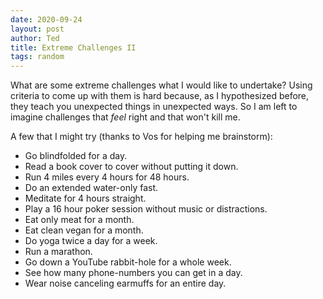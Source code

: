```yaml
---
date: 2020-09-24
layout: post
author: Ted
title: Extreme Challenges II
tags: random
---
```

What are some extreme challenges what I would like to undertake? Using criteria to come up with them is hard because, as I hypothesized before, they teach you unexpected things in unexpected ways. So I am left to imagine challenges that _feel_ right and that won't kill me.

A few that I might try (thanks to Vos for helping me brainstorm):

- Go blindfolded for a day.
- Read a book cover to cover without putting it down.
- Run 4 miles every 4 hours for 48 hours.
- Do an extended water-only fast.
- Meditate for 4 hours straight.
- Play a 16 hour poker session without music or distractions.
- Eat only meat for a month.
- Eat clean vegan for a month.
- Do yoga twice a day for a week.
- Run a marathon.
- Go down a YouTube rabbit-hole for a whole week.
- See how many phone-numbers you can get in a day.
- Wear noise canceling earmuffs for an entire day.
